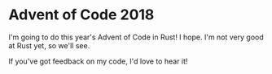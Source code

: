 # Advent of Code 2018

I'm going to do this year's Advent of Code in Rust!  I hope.  I'm not very good at Rust yet, so we'll see.

If you've got feedback on my code, I'd love to hear it!